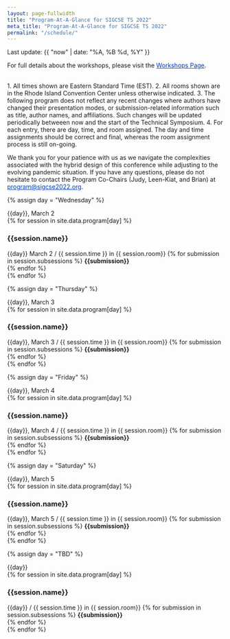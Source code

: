 ```yaml
---
layout: page-fullwidth
title: "Program-At-A-Glance for SIGCSE TS 2022"
meta_title: "Program-At-A-Glance for SIGCSE TS 2022"
permalink: "/schedule/"
---
```

<style>

/* declare a 7 column grid on the table */
#calendar {
	width: 100%;
  display: grid;
  grid-template-columns: repeat(7, 1fr);
}

#calendar tr, #calendar tbody {
  grid-column: 1 / -1;
  display: grid;
  grid-template-columns: repeat(7, 1fr);
 width: 100%;
}

caption {
	text-align: center;
  grid-column: 1 / -1;
  font-size: 130%;
  font-weight: bold;
  padding: 10px 0;
}

/* #calendar a {
	color: #8e352e;
	text-decoration: none;
} */

#calendar td, #calendar th {
	padding: 5px;
	box-sizing:border-box;
	border: 1px solid #ccc;
}

#calendar .weekdays {
	background: #52bdf9;  
}


#calendar .weekdays th {
	text-align: center;
	text-transform: uppercase;
	line-height: 20px;
	border: none !important;
	padding: 10px 6px;
	color: #fff;
	font-size: 13px;
}

#calendar td {
	min-height: 180px;
  display: flex;
  flex-direction: column;
}

#calendar .days li:hover {
	background: #d3d3d3;
}

#calendar .date {
	text-align: center;
	margin-bottom: 5px;
	padding: 4px;
	background: #333;
	color: #fff;
	width: 30px;
	border-radius: 50%;
  flex: 0 0 auto;
  align-self: flex-end;
}

#calendar .event {
  flex: 0 0 auto;
	font-size: 13px;
	border-radius: 4px;
	padding: 5px;
	margin-bottom: 5px;
	line-height: 14px;
	background: #e4f2f2;
	border: 1px solid #b5dbdc;
	color: #003aaf;
	text-decoration: none;
}

a {
  color: #003aaf;
}

#calendar .event:hover {
  background: #a1e1f5;
}

#calendar .event-desc {
	color: #666;
	margin: 3px 0 7px 0;
	text-decoration: none;	
}

#calendar .other-month {
	background: #f5f5f5;
	color: #666;
}

/* ============================
				Mobile Responsiveness
   ============================*/


@media(max-width: 768px) {

	#calendar .weekdays, #calendar .other-month {
		display: none;
	}

	#calendar li {
		height: auto !important;
		border: 1px solid #ededed;
		width: 100%;
		padding: 10px;
		margin-bottom: -1px;
	}
  
  #calendar, #calendar tr, #calendar tbody {
    grid-template-columns: 1fr;
  }
  
  #calendar  tr {
    grid-column: 1 / 2;
  }

	#calendar .date {
		align-self: flex-start;
	}
}
</style>
Last update: {{ "now" | date: "%A, %B %d, %Y" }}    

For full details about the workshops, please visit the <a href="/schedule/workshops">Workshops Page</a>.

<br>
1. All times shown are Eastern Standard Time (EST).
2. All rooms shown are in the Rhode Island Convention Center unless otherwise indicated.
3. The following program does not reflect any recent changes where authors have changed their presentation modes, or submission-related information such as title, author names, and affiliations. Such changes will be updated periodically betweeen now and the start of the Technical Symposium.
4. For each entry, there are day, time, and room assigned. The day and time assignments should be correct and final, whereas the room assignment process is still on-going.

We thank you for your patience with us as we navigate the complexities associated with the hybrid design of this conference while adjusting to the evolving pandemic situation.
If you have any questions, please do not hesitate to contact the Program Co-Chairs (Judy, Leen-Kiat, and Brian) at <a href="mailto:program@sigcse2022.org">program@sigcse2022.org</a>.

{% assign day = "Wednesday" %}
<div class="block_header">{{day}}, March 2</div>
{% for session in site.data.program[day] %}
<div class="element-item card" style="width: 100%">
  <div class="container">
    <h3>{{session.name}}</h3>
    <span class="alert-box">{{day}} March 2 / {{ session.time }} in {{ session.room}} </span>
        {% for submission in session.subsessions %}
            <strong>{{submission}}</strong><br>
        {% endfor %}
  </div>
</div> 
{% endfor %}

{% assign day = "Thursday" %}
<div class="block_header">{{day}}, March 3</div>
{% for session in site.data.program[day] %}
<div class="element-item card" style="width: 100%">
  <div class="container">
    <h3>{{session.name}}</h3>
    <span class="alert-box">{{day}}, March 3 / {{ session.time }} in {{ session.room}} </span>
        {% for submission in session.subsessions %}
            <strong>{{submission}}</strong><br>
        {% endfor %}
  </div>
</div> 
{% endfor %}

{% assign day = "Friday" %}
<div class="block_header">{{day}}, March 4</div>
{% for session in site.data.program[day] %}
<div class="element-item card" style="width: 100%">
  <div class="container">
    <h3>{{session.name}}</h3>
    <span class="alert-box">{{day}}, March 4 / {{ session.time }} in {{ session.room}} </span>
        {% for submission in session.subsessions %}
            <strong>{{submission}}</strong><br>
        {% endfor %}
  </div>
</div> 
{% endfor %}

{% assign day = "Saturday" %}
<div class="block_header">{{day}}, March 5</div>
{% for session in site.data.program[day] %}
<div class="element-item card" style="width: 100%">
  <div class="container">
    <h3>{{session.name}}</h3>
    <span class="alert-box">{{day}}, March 5 / {{ session.time }} in {{ session.room}} </span>
        {% for submission in session.subsessions %}
            <strong>{{submission}}</strong><br>
        {% endfor %}
  </div>
</div> 
{% endfor %}

{% assign day = "TBD" %}
<div class="block_header">{{day}}</div>
{% for session in site.data.program[day] %}
<div class="element-item card" style="width: 100%">
  <div class="container">
    <h3>{{session.name}}</h3>
    <span class="alert-box">{{day}} / {{ session.time }} in {{ session.room}} </span>
        {% for submission in session.subsessions %}
            <strong>{{submission}}</strong><br>
        {% endfor %}
  </div>
</div> 
{% endfor %}
